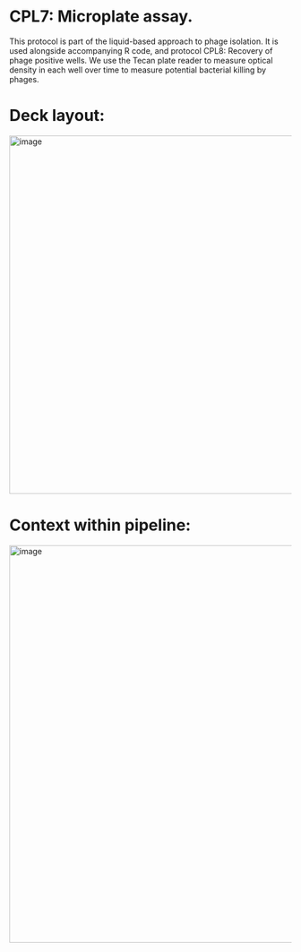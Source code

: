 # CPL7: Microplate assay.

This protocol is part of the liquid-based approach to phage isolation. It is used alongside accompanying R code, and protocol CPL8: Recovery of phage positive wells. We use the Tecan plate reader to measure optical density in each well over time to measure potential bacterial killing by phages.

# Deck layout:
<img width="640" alt="image" src="https://github.com/citizenphage/protocols/assets/101196413/38d633e3-488b-4c9a-bc24-fe5c61c0363d">

# Context within pipeline:
<img width="710" alt="image" src="https://github.com/citizenphage/protocols/assets/101196413/b0786863-7a7c-4229-b739-a0d5f862cabc">

